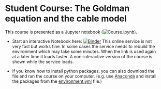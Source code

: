 # Student Course: The Goldman equation and the cable model

This course is presented as a Jupyter notebook (![Course.ipynb](https://github.com/moritz-s/GoldmanAndCable/blob/main/Course.ipynb)).

- Start an interactive Notebook here:
  [![Binder](https://mybinder.org/badge_logo.svg)](https://mybinder.org/v2/gh/moritz-s/GoldmanAndCable/HEAD?labpath=Course.ipynb)
  This online service is not very fast but works fine. In some cases the
  service needs to rebuild the environment which may take some minutes. When the
  link is used again at a later time it loads faster. A non-interactive version
  of the course is shown while the service loads.

- If you know how to install python packages, you can also download the file and run the course on your computer.
  (e.g. use [Anaconda](https://www.anaconda.com/products/individual) and install the packages from the 
  [environment.yml](https://github.com/moritz-s/GoldmanAndCable/blob/main/environment.yml) file.)
